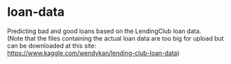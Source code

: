# loan-data
Predicting bad and good loans based on the LendingClub loan data. <br>
(Note that the files containing the actual loan data are too big for upload but can be downloaded at this site: 
https://www.kaggle.com/wendykan/lending-club-loan-data)

